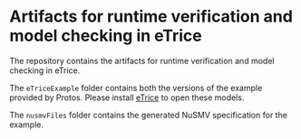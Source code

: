 # Artifacts for runtime verification and model checking in eTrice
The repository contains the artifacts for runtime verification and model checking in eTrice.

The `eTriceExample` folder contains both the versions of the example provided by Protos. Please install [eTrice](https://www.eclipse.org/etrice/) to open these models.

The `nusmvFiles` folder contains the generated NuSMV specification for the example.

